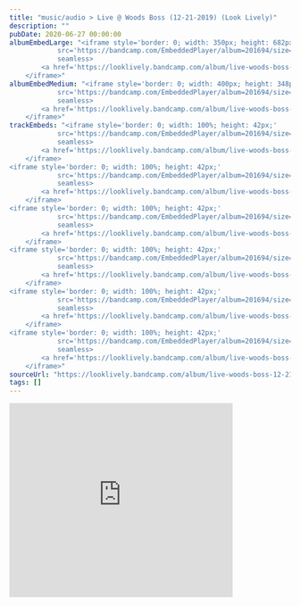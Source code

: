 ```yaml
---
title: "music/audio > Live @ Woods Boss (12-21-2019) (Look Lively)"
description: ""
pubDate: 2020-06-27 00:00:00
albumEmbedLarge: "<iframe style='border: 0; width: 350px; height: 682px;' 
            src='https://bandcamp.com/EmbeddedPlayer/album=201694/size=large/bgcol=ffffff/linkcol=0687f5/tracklist=true/transparent=true/' 
            seamless>
        <a href='https://looklively.bandcamp.com/album/live-woods-boss-12-21-2019'>Live @ Woods Boss (12-21-2019) by Look Lively</a>
    </iframe>"
albumEmbedMedium: "<iframe style='border: 0; width: 400px; height: 348px;' 
            src='https://bandcamp.com/EmbeddedPlayer/album=201694/size=large/bgcol=ffffff/linkcol=0687f5/tracklist=true/artwork=small/transparent=true/' 
            seamless>
        <a href='https://looklively.bandcamp.com/album/live-woods-boss-12-21-2019'>Live @ Woods Boss (12-21-2019) by Look Lively</a>
    </iframe>"
trackEmbeds: "<iframe style='border: 0; width: 100%; height: 42px;' 
            src='https://bandcamp.com/EmbeddedPlayer/album=201694/size=small/bgcol=ffffff/linkcol=0687f5/track=3664137034/transparent=true/' 
            seamless>
        <a href='https://looklively.bandcamp.com/album/live-woods-boss-12-21-2019'>Live @ Woods Boss (12-21-2019) by Look Lively</a>
    </iframe>
<iframe style='border: 0; width: 100%; height: 42px;' 
            src='https://bandcamp.com/EmbeddedPlayer/album=201694/size=small/bgcol=ffffff/linkcol=0687f5/track=1848064470/transparent=true/' 
            seamless>
        <a href='https://looklively.bandcamp.com/album/live-woods-boss-12-21-2019'>Live @ Woods Boss (12-21-2019) by Look Lively</a>
    </iframe>
<iframe style='border: 0; width: 100%; height: 42px;' 
            src='https://bandcamp.com/EmbeddedPlayer/album=201694/size=small/bgcol=ffffff/linkcol=0687f5/track=135919326/transparent=true/' 
            seamless>
        <a href='https://looklively.bandcamp.com/album/live-woods-boss-12-21-2019'>Live @ Woods Boss (12-21-2019) by Look Lively</a>
    </iframe>
<iframe style='border: 0; width: 100%; height: 42px;' 
            src='https://bandcamp.com/EmbeddedPlayer/album=201694/size=small/bgcol=ffffff/linkcol=0687f5/track=1174853782/transparent=true/' 
            seamless>
        <a href='https://looklively.bandcamp.com/album/live-woods-boss-12-21-2019'>Live @ Woods Boss (12-21-2019) by Look Lively</a>
    </iframe>
<iframe style='border: 0; width: 100%; height: 42px;' 
            src='https://bandcamp.com/EmbeddedPlayer/album=201694/size=small/bgcol=ffffff/linkcol=0687f5/track=96465574/transparent=true/' 
            seamless>
        <a href='https://looklively.bandcamp.com/album/live-woods-boss-12-21-2019'>Live @ Woods Boss (12-21-2019) by Look Lively</a>
    </iframe>
<iframe style='border: 0; width: 100%; height: 42px;' 
            src='https://bandcamp.com/EmbeddedPlayer/album=201694/size=small/bgcol=ffffff/linkcol=0687f5/track=3285095889/transparent=true/' 
            seamless>
        <a href='https://looklively.bandcamp.com/album/live-woods-boss-12-21-2019'>Live @ Woods Boss (12-21-2019) by Look Lively</a>
    </iframe>"
sourceUrl: "https://looklively.bandcamp.com/album/live-woods-boss-12-21-2019"
tags: []
---
```


<iframe style='border: 0; width: 400px; height: 348px;' 
            src='https://bandcamp.com/EmbeddedPlayer/album=201694/size=large/bgcol=ffffff/linkcol=0687f5/tracklist=true/artwork=small/transparent=true/' 
            seamless>
        <a href='https://looklively.bandcamp.com/album/live-woods-boss-12-21-2019'>Live @ Woods Boss (12-21-2019) by Look Lively</a>
    </iframe>